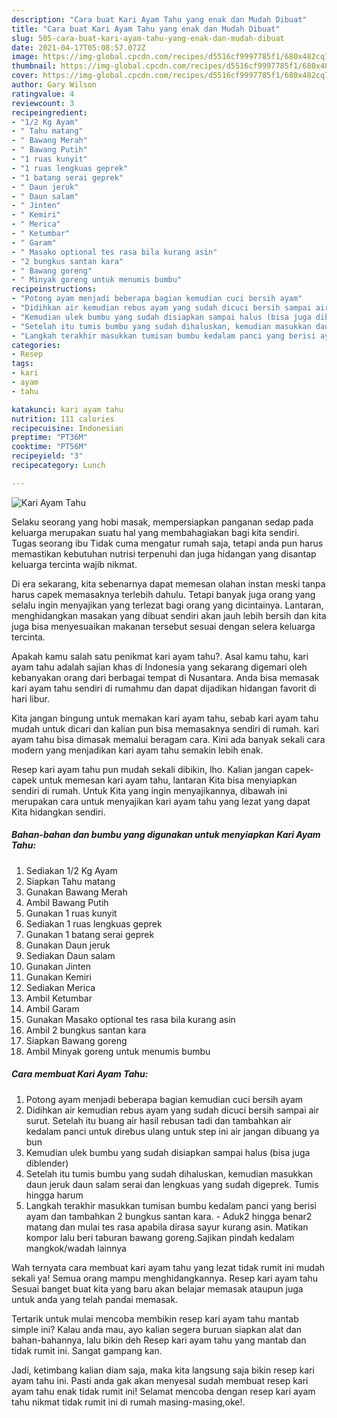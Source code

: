 ```yaml
---
description: "Cara buat Kari Ayam Tahu yang enak dan Mudah Dibuat"
title: "Cara buat Kari Ayam Tahu yang enak dan Mudah Dibuat"
slug: 505-cara-buat-kari-ayam-tahu-yang-enak-dan-mudah-dibuat
date: 2021-04-17T05:08:57.072Z
image: https://img-global.cpcdn.com/recipes/d5516cf9997785f1/680x482cq70/kari-ayam-tahu-foto-resep-utama.jpg
thumbnail: https://img-global.cpcdn.com/recipes/d5516cf9997785f1/680x482cq70/kari-ayam-tahu-foto-resep-utama.jpg
cover: https://img-global.cpcdn.com/recipes/d5516cf9997785f1/680x482cq70/kari-ayam-tahu-foto-resep-utama.jpg
author: Gary Wilson
ratingvalue: 4
reviewcount: 3
recipeingredient:
- "1/2 Kg Ayam"
- " Tahu matang"
- " Bawang Merah"
- " Bawang Putih"
- "1 ruas kunyit"
- "1 ruas lengkuas geprek"
- "1 batang serai geprek"
- " Daun jeruk"
- " Daun salam"
- " Jinten"
- " Kemiri"
- " Merica"
- " Ketumbar"
- " Garam"
- " Masako optional tes rasa bila kurang asin"
- "2 bungkus santan kara"
- " Bawang goreng"
- " Minyak goreng untuk menumis bumbu"
recipeinstructions:
- "Potong ayam menjadi beberapa bagian kemudian cuci bersih ayam"
- "Didihkan air kemudian rebus ayam yang sudah dicuci bersih sampai air surut. Setelah itu buang air hasil rebusan tadi dan tambahkan air kedalam panci untuk direbus ulang untuk step ini air jangan dibuang ya bun"
- "Kemudian ulek bumbu yang sudah disiapkan sampai halus (bisa juga diblender)"
- "Setelah itu tumis bumbu yang sudah dihaluskan, kemudian masukkan daun jeruk daun salam serai dan lengkuas yang sudah digeprek. Tumis hingga harum"
- "Langkah terakhir masukkan tumisan bumbu kedalam panci yang berisi ayam dan tambahkan 2 bungkus santan kara. Aduk2 hingga benar2 matang dan mulai tes rasa apabila dirasa sayur kurang asin. Matikan kompor lalu beri taburan bawang goreng.Sajikan pindah kedalam mangkok/wadah lainnya"
categories:
- Resep
tags:
- kari
- ayam
- tahu

katakunci: kari ayam tahu 
nutrition: 111 calories
recipecuisine: Indonesian
preptime: "PT36M"
cooktime: "PT56M"
recipeyield: "3"
recipecategory: Lunch

---
```



![Kari Ayam Tahu](https://img-global.cpcdn.com/recipes/d5516cf9997785f1/680x482cq70/kari-ayam-tahu-foto-resep-utama.jpg)

Selaku seorang yang hobi masak, mempersiapkan panganan sedap pada keluarga merupakan suatu hal yang membahagiakan bagi kita sendiri. Tugas seorang ibu Tidak cuma mengatur rumah saja, tetapi anda pun harus memastikan kebutuhan nutrisi terpenuhi dan juga hidangan yang disantap keluarga tercinta wajib nikmat.

Di era  sekarang, kita sebenarnya dapat memesan olahan instan meski tanpa harus capek memasaknya terlebih dahulu. Tetapi banyak juga orang yang selalu ingin menyajikan yang terlezat bagi orang yang dicintainya. Lantaran, menghidangkan masakan yang dibuat sendiri akan jauh lebih bersih dan kita juga bisa menyesuaikan makanan tersebut sesuai dengan selera keluarga tercinta. 



Apakah kamu salah satu penikmat kari ayam tahu?. Asal kamu tahu, kari ayam tahu adalah sajian khas di Indonesia yang sekarang digemari oleh kebanyakan orang dari berbagai tempat di Nusantara. Anda bisa memasak kari ayam tahu sendiri di rumahmu dan dapat dijadikan hidangan favorit di hari libur.

Kita jangan bingung untuk memakan kari ayam tahu, sebab kari ayam tahu mudah untuk dicari dan kalian pun bisa memasaknya sendiri di rumah. kari ayam tahu bisa dimasak memalui beragam cara. Kini ada banyak sekali cara modern yang menjadikan kari ayam tahu semakin lebih enak.

Resep kari ayam tahu pun mudah sekali dibikin, lho. Kalian jangan capek-capek untuk memesan kari ayam tahu, lantaran Kita bisa menyiapkan sendiri di rumah. Untuk Kita yang ingin menyajikannya, dibawah ini merupakan cara untuk menyajikan kari ayam tahu yang lezat yang dapat Kita hidangkan sendiri.

<!--inarticleads1-->

##### Bahan-bahan dan bumbu yang digunakan untuk menyiapkan Kari Ayam Tahu:

1. Sediakan 1/2 Kg Ayam
1. Siapkan  Tahu matang
1. Gunakan  Bawang Merah
1. Ambil  Bawang Putih
1. Gunakan 1 ruas kunyit
1. Sediakan 1 ruas lengkuas geprek
1. Gunakan 1 batang serai geprek
1. Gunakan  Daun jeruk
1. Sediakan  Daun salam
1. Gunakan  Jinten
1. Gunakan  Kemiri
1. Sediakan  Merica
1. Ambil  Ketumbar
1. Ambil  Garam
1. Gunakan  Masako optional tes rasa bila kurang asin
1. Ambil 2 bungkus santan kara
1. Siapkan  Bawang goreng
1. Ambil  Minyak goreng untuk menumis bumbu




<!--inarticleads2-->

##### Cara membuat Kari Ayam Tahu:

1. Potong ayam menjadi beberapa bagian kemudian cuci bersih ayam
1. Didihkan air kemudian rebus ayam yang sudah dicuci bersih sampai air surut. Setelah itu buang air hasil rebusan tadi dan tambahkan air kedalam panci untuk direbus ulang untuk step ini air jangan dibuang ya bun
1. Kemudian ulek bumbu yang sudah disiapkan sampai halus (bisa juga diblender)
1. Setelah itu tumis bumbu yang sudah dihaluskan, kemudian masukkan daun jeruk daun salam serai dan lengkuas yang sudah digeprek. Tumis hingga harum
1. Langkah terakhir masukkan tumisan bumbu kedalam panci yang berisi ayam dan tambahkan 2 bungkus santan kara. - Aduk2 hingga benar2 matang dan mulai tes rasa apabila dirasa sayur kurang asin. Matikan kompor lalu beri taburan bawang goreng.Sajikan pindah kedalam mangkok/wadah lainnya




Wah ternyata cara membuat kari ayam tahu yang lezat tidak rumit ini mudah sekali ya! Semua orang mampu menghidangkannya. Resep kari ayam tahu Sesuai banget buat kita yang baru akan belajar memasak ataupun juga untuk anda yang telah pandai memasak.

Tertarik untuk mulai mencoba membikin resep kari ayam tahu mantab simple ini? Kalau anda mau, ayo kalian segera buruan siapkan alat dan bahan-bahannya, lalu bikin deh Resep kari ayam tahu yang mantab dan tidak rumit ini. Sangat gampang kan. 

Jadi, ketimbang kalian diam saja, maka kita langsung saja bikin resep kari ayam tahu ini. Pasti anda gak akan menyesal sudah membuat resep kari ayam tahu enak tidak rumit ini! Selamat mencoba dengan resep kari ayam tahu nikmat tidak rumit ini di rumah masing-masing,oke!.


